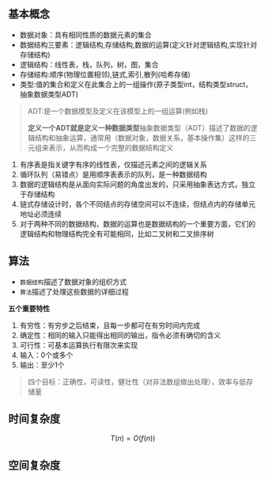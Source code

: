 ## 基本概念
- 数据对象：具有相同性质的数据元素的集合
- 数据结构三要素：逻辑结构,存储结构,数据的运算(定义针对逻辑结构,实现针对存储结构)
- 逻辑结构：线性表，栈，队列，树，图，集合
- 存储结构:顺序(物理位置相邻),链式,索引,散列(哈希存储)
- 类型:值的集合和定义在此集合上的一组操作(原子类型int，结构类型struct，抽象数据类型ADT)
>ADT:是一个数据模型及定义在该模型上的一组运算(例如栈)
>
>**定义一个ADT就是定义一种数据类型**抽象数据类型（ADT）描述了数据的逻辑结构和抽象运算，通常用（数据对象，数据关系，基本操作集）这样的三元组来表示，从而构成一个完整的数据结构定义
1. 有序表是指关键字有序的线性表，仅描述元素之间的逻辑关系
2. 循环队列（易错点）是用顺序表表示的队列，是一种数据结构
3. 数据的逻辑结构是从面向实际问题的角度出发的，只采用抽象表达方式，独立于存储结构
4. 链式存储设计时，各个不同结点的存储空间可以不连续，但结点内的存储单元地址必须连续
5. 对于两种不同的数据结构，数据的运算也是数据结构的一个重要方面，它们的逻辑结构和物理结构完全有可能相同，比如二叉树和二叉排序树
## 算法
- `数据结构`描述了数据对象的组织方式
- `算法`描述了处理这些数据的详细过程

**五个重要特性**
1. 有穷性：有穷步之后结束，且每一步都可在有穷时间内完成
2. 确定性：相同的输入只能得出相同的输出，指令必须有确切的含义
3. 可行性：可基本运算执行有限次来实现
4. 输入：0个或多个
5. 输出：至少1个
>四个目标：正确性，可读性，健壮性（对非法数组做出处理），效率与低存储量
## 时间复杂度
$$ T(n)=O(f(n)) $$
## 空间复杂度
